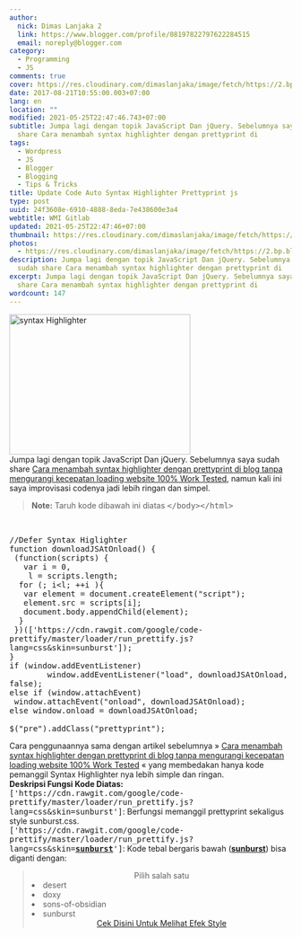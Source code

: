 ```yaml
---
author:
  nick: Dimas Lanjaka 2
  link: https://www.blogger.com/profile/08197822797622284515
  email: noreply@blogger.com
category:
  - Programming
  - JS
comments: true
cover: https://res.cloudinary.com/dimaslanjaka/image/fetch/https://2.bp.blogspot.com/-gUVjKXD8MMM/WWHz7oK-SxI/AAAAAAAACVc/3uL5_0HdMNkvWyjyIAUcSYpVJIQxmIvnQCLcBGAs/s400/syntax%2Bhighlighting%2Bcode%2Bformatting.png
date: 2017-08-21T10:55:00.003+07:00
lang: en
location: ""
modified: 2021-05-25T22:47:46.743+07:00
subtitle: Jumpa lagi dengan topik JavaScript Dan jQuery. Sebelumnya saya sudah
  share Cara menambah syntax highlighter dengan prettyprint di
tags:
  - Wordpress
  - JS
  - Blogger
  - Blogging
  - Tips & Tricks
title: Update Code Auto Syntax Highlighter Prettyprint js
type: post
uuid: 24f3608e-6910-4888-8eda-7e438600e3a4
webtitle: WMI Gitlab
updated: 2021-05-25T22:47:46+07:00
thumbnail: https://res.cloudinary.com/dimaslanjaka/image/fetch/https://2.bp.blogspot.com/-gUVjKXD8MMM/WWHz7oK-SxI/AAAAAAAACVc/3uL5_0HdMNkvWyjyIAUcSYpVJIQxmIvnQCLcBGAs/s400/syntax%2Bhighlighting%2Bcode%2Bformatting.png
photos:
  - https://res.cloudinary.com/dimaslanjaka/image/fetch/https://2.bp.blogspot.com/-gUVjKXD8MMM/WWHz7oK-SxI/AAAAAAAACVc/3uL5_0HdMNkvWyjyIAUcSYpVJIQxmIvnQCLcBGAs/s400/syntax%2Bhighlighting%2Bcode%2Bformatting.png
description: Jumpa lagi dengan topik JavaScript Dan jQuery. Sebelumnya saya
  sudah share Cara menambah syntax highlighter dengan prettyprint di
excerpt: Jumpa lagi dengan topik JavaScript Dan jQuery. Sebelumnya saya sudah
  share Cara menambah syntax highlighter dengan prettyprint di
wordcount: 147
---
```


<div class="">  <div>    <img src="https://res.cloudinary.com/dimaslanjaka/image/fetch/https://2.bp.blogspot.com/-gUVjKXD8MMM/WWHz7oK-SxI/AAAAAAAACVc/3uL5_0HdMNkvWyjyIAUcSYpVJIQxmIvnQCLcBGAs/s400/syntax%2Bhighlighting%2Bcode%2Bformatting.png" width="80%" height="250px" title="syntax Highlighter" alt="syntax Highlighter">  </div>  Jumpa lagi dengan topik JavaScript Dan jQuery. Sebelumnya saya sudah share <a alt="Cara menambah syntax highlighter dengan prettyprint di blog tanpa mengurangi kecepatan loading website 100% Work Tested" href="//webmanajemen.com/page/safelink.html?url=aHR0cHM6Ly93ZWItbWFuYWplbWVuLmJsb2dzcG90LnNnLzIwMTcvMDQvY2FyYS1tZW5hbWJhaC1zeW50YXgtaGlnaGxpZ2h0ZXItZGVuZ2FuLmh0bWw=" rel="nofollow noopener" title="Cara menambah syntax highlighter dengan prettyprint di blog tanpa mengurangi kecepatan loading website 100% Work Tested" target="_blank">Cara menambah syntax highlighter dengan prettyprint di blog tanpa mengurangi kecepatan loading website 100% Work Tested</a>, namun kali ini saya improvisasi codenya jadi lebih ringan dan simpel. </div><blockquote>  <b>Note:</b> Taruh kode dibawah ini diatas <kbd>&lt;/body&gt;&lt;/html&gt;</kbd></blockquote><br><pre style="white-space: pre-wrap; word-wrap: break-word;">//Defer Syntax Higlighter<br>function downloadJSAtOnload() {<br> (function(scripts) {<br>   var i = 0,<br>    l = scripts.length;<br>  for (; i&lt;l; ++i ){<br>   var element = document.createElement("script");<br>   element.src = scripts[i];<br>   document.body.appendChild(element);<br>  }<br> })(['https://cdn.rawgit.com/google/code-prettify/master/loader/run_prettify.js?lang=css&amp;skin=sunburst']);<br>}<br>if (window.addEventListener)<br>        window.addEventListener("load", downloadJSAtOnload, false);<br>else if (window.attachEvent)<br> window.attachEvent("onload", downloadJSAtOnload);<br>else window.onload = downloadJSAtOnload;<br><br>$("pre").addClass("prettyprint");</pre>Cara penggunaannya sama dengan artikel sebelumnya »&nbsp;<a alt="Cara menambah syntax highlighter dengan prettyprint di blog tanpa mengurangi kecepatan loading website 100% Work Tested" href="/2017/04/cara-menambah-syntax-highlighter-dengan.html" rel="follow" title="Cara menambah syntax highlighter dengan prettyprint di blog tanpa mengurangi kecepatan loading website 100% Work Tested">Cara menambah syntax highlighter dengan prettyprint di blog tanpa mengurangi kecepatan loading website 100% Work Tested</a>&nbsp;« yang membedakan hanya kode pemanggil Syntax Highlighter nya lebih simple dan ringan.<br><b>Deskripsi Fungsi Kode Diatas:</b><br><kbd>['https://cdn.rawgit.com/google/code-prettify/master/loader/run_prettify.js?lang=css&amp;skin=sunburst']</kbd>: Berfungsi memanggil prettyprint sekaligus style sunburst.css.<br><kbd>['https://cdn.rawgit.com/google/code-prettify/master/loader/run_prettify.js?lang=css&amp;skin=<u><b>sunburst</b></u>']</kbd>: Kode tebal bergaris bawah (<b><u>sunburst</u></b>) bisa diganti dengan: <br><blockquote>  <center> Pilih salah satu</center>  <li>desert</li>  <li>doxy</li>  <li>sons-of-obsidian</li>  <li>sunburst</li>  <center>    <a alt="github" href="//webmanajemen.com/page/safelink.html?url=aHR0cHM6Ly9jZG4ucmF3Z2l0LmNvbS9nb29nbGUvY29kZS1wcmV0dGlmeS9tYXN0ZXIvc3R5bGVzL2luZGV4Lmh0bWw=" rel="nofollow noopener" title="github" target="_blank">Cek Disini Untuk Melihat Efek Style</a>  </center></blockquote>